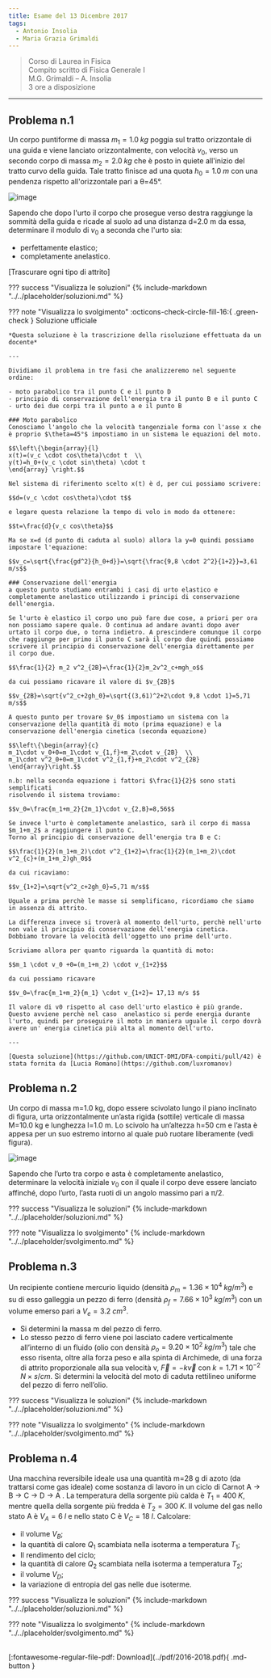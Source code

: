 ```yaml
---
title: Esame del 13 Dicembre 2017
tags:
  - Antonio Insolia
  - Maria Grazia Grimaldi
---
```


>Corso di Laurea in Fisica <br>
Compito scritto di Fisica Generale I <br>
M.G. Grimaldi – A. Insolia <br>
3 ore a disposizione <br>

---

## Problema n.1
Un corpo puntiforme di massa $m_1=1.0 \; kg$ poggia sul tratto orizzontale di una guida e viene lanciato orizzontalmente, con velocità $v_0$, verso un secondo corpo di massa $m_2=2.0  \; kg$ che è posto in quiete all'inizio del tratto curvo della guida. Tale tratto finisce ad una quota $h_0=1.0 \; m$ con una pendenza rispetto all'orizzontale pari a θ=45°. 

![image](https://user-images.githubusercontent.com/77018886/153271634-d43c3852-edb4-4497-acae-5b4ea0f951a3.png)

Sapendo che dopo l'urto il corpo che prosegue verso destra raggiunge la sommità della guida e ricade al suolo ad una distanza d=2.0 m da essa, determinare il modulo di $v_0$ a seconda che l'urto sia:

- perfettamente elastico;
- completamente anelastico.

[Trascurare ogni tipo di attrito]

??? success "Visualizza le soluzioni"
    {% include-markdown "../../placeholder/soluzioni.md" %}

??? note "Visualizza lo svolgimento"
    :octicons-check-circle-fill-16:{ .green-check } Soluzione ufficiale

    *Questa soluzione è la trascrizione della risoluzione effettuata da un docente*

    ---

    Dividiamo il problema in tre fasi che analizzeremo nel seguente ordine:

    - moto parabolico tra il punto C e il punto D
    - principio di conservazione dell'energia tra il punto B e il punto C
    - urto dei due corpi tra il punto a e il punto B
    
    ### Moto parabolico
    Conosciamo l'angolo che la velocità tangenziale forma con l'asse x che è proprio $\theta=45°$ impostiamo in un sistema le equazioni del moto.

    $$\left\{\begin{array}{l}
    x(t)=(v_c \cdot cos\theta)\cdot t  \\
    y(t)=h_0+(v_c \cdot sin\theta) \cdot t 
    \end{array} \right.$$

    Nel sistema di riferimento scelto x(t) è d, per cui possiamo scrivere:

    $$d=(v_c \cdot cos\theta)\cdot t$$

    e legare questa relazione la tempo di volo in modo da ottenere:

    $$t=\frac{d}{v_c cos\theta}$$

    Ma se x=d (d punto di caduta al suolo) allora la y=0 quindi possiamo impostare l'equazione:

    $$v_c=\sqrt{\frac{gd^2}{h_0+d}}=\sqrt{\frac{9,8 \cdot 2^2}{1+2}}=3,61 m/s$$

    ### Conservazione dell'energia
    a questo punto studiamo entrambi i casi di urto elastico e completamente anelastico utilizzando i principi di conservazione dell'energia.

    Se l'urto è elastico il corpo uno può fare due cose, a priori per ora non possiamo sapere quale. O continua ad andare avanti dopo aver urtato il corpo due, o torna indietro. A prescindere comunque il corpo che raggiunge per primo il punto C sarà il corpo due quindi possiamo scrivere il principio di conservazione dell'energia direttamente per il corpo due.

    $$\frac{1}{2} m_2 v^2_{2B}=\frac{1}{2}m_2v^2_c+mgh_o$$

    da cui possiamo ricavare il valore di $v_{2B}$

    $$v_{2B}=\sqrt{v^2_c+2gh_0}=\sqrt{(3,61)^2+2\cdot 9,8 \cdot 1}=5,71 m/s$$

    A questo punto per trovare $v_0$ impostiamo un sistema con la conservazione della quantità di moto (prima equazione) e la conservazione dell'energia cinetica (seconda equazione)
    
    $$\left\{\begin{array}{c}
    m_1\cdot v_0+0=m_1\cdot v_{1,f}+m_2\cdot v_{2B}  \\
    m_1\cdot v^2_0+0=m_1\cdot v^2_{1,f}+m_2\cdot v^2_{2B}
    \end{array}\right.$$

    n.b: nella seconda equazione i fattori $\frac{1}{2}$ sono stati semplificati
    risolvendo il sistema troviamo:

    $$v_0=\frac{m_1+m_2}{2m_1}\cdot v_{2,B}=8,56$$
    
    Se invece l'urto è completamente anelastico, sarà il corpo di massa $m_1+m_2$ a raggiungere il punto C.
    Torno al principio di conservazione dell'energia tra B e C:

    $$\frac{1}{2}(m_1+m_2)\cdot v^2_{1+2}=\frac{1}{2}(m_1+m_2)\cdot v^2_{c}+(m_1+m_2)gh_0$$

    da cui ricaviamo:

    $$v_{1+2}=\sqrt{v^2_c+2gh_0}=5,71 m/s$$

    Uguale a prima perchè le masse si semplificano, ricordiamo che siamo in assenza di attrito.

    La differenza invece si troverà al momento dell'urto, perchè nell'urto non vale il principio di conservazione dell'energia cinetica.
    Dobbiamo trovare la velocità dell'oggetto uno prime dell'urto.

    Scriviamo allora per quanto riguarda la quantità di moto:

    $$m_1 \cdot v_0 +0=(m_1+m_2) \cdot v_{1+2}$$

    da cui possiamo ricavare 

    $$v_0=\frac{m_1+m_2}{m_1} \cdot v_{1+2}= 17,13 m/s $$

    Il valore di v0 rispetto al caso dell'urto elastico è più grande. Questo avviene perchè nel caso  anelastico si perde energia durante l'urto, quindi per proseguire il moto in maniera uguale il corpo dovrà avere un' energia cinetica più alta al momento dell'urto.

    ---

    [Questa soluzione](https://github.com/UNICT-DMI/DFA-compiti/pull/42) è stata fornita da [Lucia Romano](https://github.com/luxromanov)



## Problema n.2
Un corpo di massa m=1.0 kg, dopo essere scivolato lungo il piano inclinato di figura, urta orizzontalmente un’asta rigida (sottile) verticale di massa M=10.0 kg e lunghezza l=1.0 m. Lo scivolo ha un’altezza h=50 cm e l’asta è appesa per un suo estremo intorno al quale può ruotare liberamente (vedi figura). 

![image](https://user-images.githubusercontent.com/77018886/153271674-e29d8f7d-8087-4bf4-8a9d-7a7c1cb63fae.png)

Sapendo che l’urto tra corpo e asta è completamente anelastico, determinare la velocità iniziale $v_0$ con il quale il corpo deve essere lanciato affinché, dopo l’urto, l’asta ruoti di un angolo massimo pari a π/2.

??? success "Visualizza le soluzioni"
    {% include-markdown "../../placeholder/soluzioni.md" %}

??? note "Visualizza lo svolgimento"
    {% include-markdown "../../placeholder/svolgimento.md" %}

## Problema n.3
Un recipiente contiene mercurio liquido (densità $ρ_m=1.36×10^4 \; kg/m^3$) e su di esso galleggia un pezzo
di ferro (densità $ρ_f=7.66×10^3 \; kg/m^3$) con un volume emerso pari a $V_e= 3.2 \; cm^3$.

- Si determini la massa m del pezzo di ferro.
- Lo stesso pezzo di ferro viene poi lasciato cadere verticalmente all’interno di un fluido (olio con densità $ρ_o=9.20×10^2 \; kg/m^3$) tale che esso risenta, oltre alla forza peso e alla spinta di Archimede, di una forza di attrito proporzionale alla sua velocità v, $\vec{F}= -k \vec{v}$ con $k=1.71×10^{-2} \; N×s/cm$. Si determini la velocità del moto di caduta rettilineo uniforme del pezzo di ferro nell’olio.

??? success "Visualizza le soluzioni"
    {% include-markdown "../../placeholder/soluzioni.md" %}

??? note "Visualizza lo svolgimento"
    {% include-markdown "../../placeholder/svolgimento.md" %}

## Problema n.4
Una macchina reversibile ideale usa una quantità m=28 g di azoto (da trattarsi come gas ideale) come sostanza di lavoro in un ciclo di Carnot A → B → C → D → A . La temperatura della sorgente più calda è $T_1=400 \; K$, mentre quella della sorgente più fredda è $T_2=300 \; K$. Il volume del gas nello stato A è $V_A=6 \; l$ e nello stato C è $V_C=18 \; l$. Calcolare:

- il volume $V_B$;
- la quantità di calore $Q_1$ scambiata nella isoterma a temperatura $T_1$;
- Il rendimento del ciclo;
- la quantità di calore $Q_2$ scambiata nella isoterma a temperatura $T_2$;
- il volume $V_D$;
- la variazione di entropia del gas nelle due isoterme.

??? success "Visualizza le soluzioni"
    {% include-markdown "../../placeholder/soluzioni.md" %}

??? note "Visualizza lo svolgimento"
    {% include-markdown "../../placeholder/svolgimento.md" %}

<br>
[:fontawesome-regular-file-pdf: Download](../pdf/2016-2018.pdf){ .md-button }
